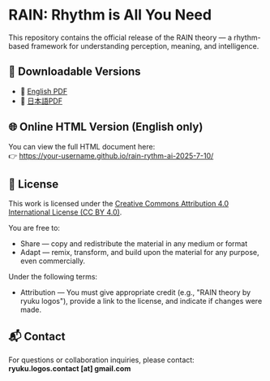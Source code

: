 # RAIN: Rhythm is All You Need

This repository contains the official release of the RAIN theory — a rhythm-based framework for understanding perception, meaning, and intelligence.

## 📄 Downloadable Versions

- 📘 [English PDF](./RAIN_Theory_Full.pdf)
- 📙 [日本語PDF](./RAIN_Theory_Japanese.pdf)

## 🌐 Online HTML Version (English only)

You can view the full HTML document here:  
👉 https://your-username.github.io/rain-rythm-ai-2025-7-10/

## 📜 License

This work is licensed under the [Creative Commons Attribution 4.0 International License (CC BY 4.0)](https://creativecommons.org/licenses/by/4.0/).

You are free to:
- Share — copy and redistribute the material in any medium or format
- Adapt — remix, transform, and build upon the material for any purpose, even commercially.

Under the following terms:
- Attribution — You must give appropriate credit (e.g., "RAIN theory by ryuku logos"), provide a link to the license, and indicate if changes were made.

## 📬 Contact

For questions or collaboration inquiries, please contact:  
**ryuku.logos.contact [at] gmail.com**

